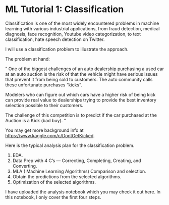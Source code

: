 # ML Tutorial 1: Classification

Classification is one of the most widely encountered problems in machine learning with various industrial applications, from fraud detection, medical diagnosis, face recognition, Youtube video categorization, to text classification, hate speech detection on Twitter.

I will use a classification problem to illustrate the approach.

The problem at hand:

” One of the biggest challenges of an auto dealership purchasing a used car at an auto auction is the risk of that the vehicle might have serious issues that prevent it from being sold to customers. The auto community calls these unfortunate purchases “kicks”.

Modelers who can figure out which cars have a higher risk of being kick can provide real value to dealerships trying to provide the best inventory selection possible to their customers.

The challenge of this competition is to predict if the car purchased at the Auction is a Kick (bad buy). “

You may get more background info at https://www.kaggle.com/c/DontGetKicked.


Here is the typical analysis plan for the classification problem.

1. EDA.
2. Data Prep with 4 C’s — Correcting, Completing, Creating, and Converting.
3. MLA ( Machine Learning Algorithms) Comparison and selection.
4. Obtain the predictions from the selected algorithms.
5. Optimization of the selected algorithms.

I have uploaded the analysis notebook which you may check it out here. In this notebook, I only cover the first four steps.

